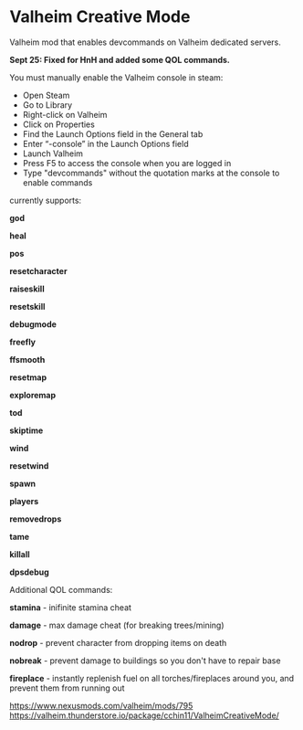 # Valheim Creative Mode
Valheim mod that enables devcommands on Valheim dedicated servers. 

**Sept 25: Fixed for HnH and added some QOL commands.**

You must manually enable the Valheim console in steam:
 - Open Steam
 - Go to Library
 - Right-click on Valheim
 - Click on Properties
 - Find the Launch Options field in the General tab
 - Enter “-console” in the Launch Options field
 - Launch Valheim
 - Press F5 to access the console when you are logged in
 - Type "devcommands" without the quotation marks at the console to enable commands 


currently supports:

**god**

**heal**

**pos**

**resetcharacter**

**raiseskill**

**resetskill**

**debugmode**

**freefly**

**ffsmooth**

**resetmap**

**exploremap**

**tod**

**skiptime**

**wind**

**resetwind**

**spawn**

**players**

**removedrops**

**tame**

**killall**

**dpsdebug**



Additional QOL commands:

**stamina**
	- inifinite stamina cheat
	
**damage**
	- max damage cheat (for breaking trees/mining)
	
**nodrop**
	- prevent character from dropping items on death
	
**nobreak**
	- prevent damage to buildings so you don't have to repair base
	
**fireplace**
	- instantly replenish fuel on all torches/fireplaces around you, and prevent them from running out	
	
https://www.nexusmods.com/valheim/mods/795				
https://valheim.thunderstore.io/package/cchin11/ValheimCreativeMode/



